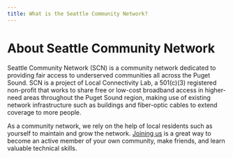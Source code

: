 ```yaml
---
title: What is the Seattle Community Network?
---
```


# About Seattle Community Network

Seattle Community Network (SCN) is a community network dedicated to providing fair access to underserved communities all across the Puget Sound. SCN is a project of Local Connectivity Lab, a 501(c)(3) registered non-profit that works to share free or low-cost broadband access in higher-need areas throughout the Puget Sound region, making use of existing network infrastructure such as buildings and fiber-optic cables to extend coverage to more people.

As a community network, we rely on the help of local residents such as yourself to maintain and grow the network. [Joining us](../../community/join) is a great way to become an active member of your own community, make friends, and learn valuable technical skills.
